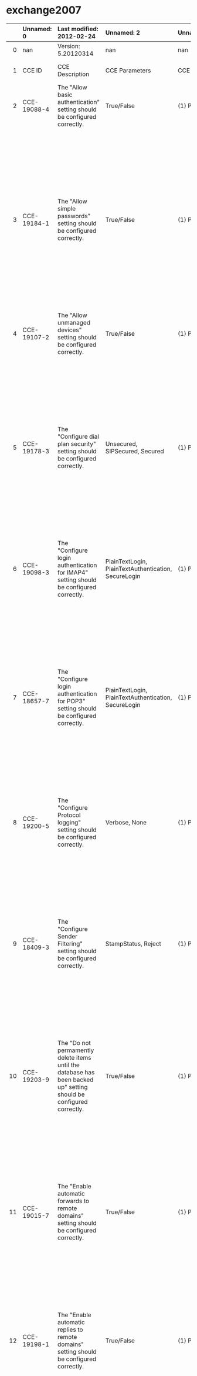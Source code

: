 # exchange2007

|    | Unnamed: 0   | Last modified: 2012-02-24                                                                                                                               | Unnamed: 2                                           | Unnamed: 3                                                                                                                                        | Unnamed: 4   | Unnamed: 5                                                                           |
|---:|:-------------|:--------------------------------------------------------------------------------------------------------------------------------------------------------|:-----------------------------------------------------|:--------------------------------------------------------------------------------------------------------------------------------------------------|:-------------|:-------------------------------------------------------------------------------------|
|  0 | nan          | Version: 5.20120314                                                                                                                                     | nan                                                  | nan                                                                                                                                               | nan          | nan                                                                                  |
|  1 | CCE ID       | CCE Description                                                                                                                                         | CCE Parameters                                       | CCE Technical Mechanisms                                                                                                                          |              | Microsoft Security Compliance Manager (SCM) Baselines and Settings Packs             |
|  2 | CCE-19088-4  | The "Allow basic authentication" setting should be configured correctly.                                                                                | True/False                                           | (1) Powershell: Get-ExchangeConfiguration -configType AllowBasicAuthentication |Select-Object -Property SettingData                               | nan          | Microsoft Tool: Security Compliance Manager (SCM)                                    |
|    |              |                                                                                                                                                         |                                                      |                                                                                                                                                   |              | Microsoft Baseline: Exchange Server 2007 SP3 1.0                                     |
|    |              |                                                                                                                                                         |                                                      |                                                                                                                                                   |              | SCM URL: http://go.microsoft.com/fwlink/?LinkId=113940                               |
|    |              |                                                                                                                                                         |                                                      |                                                                                                                                                   |              |                                                                                      |
|    |              |                                                                                                                                                         |                                                      |                                                                                                                                                   |              | Note, use SCM global search and baseline filter to locate settings related to CCE ID |
|  3 | CCE-19184-1  | The "Allow simple passwords" setting should be configured correctly.                                                                                    | True/False                                           | (1) Powershell: Get-ExchangeConfiguration -configType AllowSimplePasswords |Select-Object -Property SettingData                                   | nan          | Microsoft Tool: Security Compliance Manager (SCM)                                    |
|    |              |                                                                                                                                                         |                                                      |                                                                                                                                                   |              | Microsoft Baseline: Exchange Server 2007 SP3 1.0                                     |
|    |              |                                                                                                                                                         |                                                      |                                                                                                                                                   |              | SCM URL: http://go.microsoft.com/fwlink/?LinkId=113940                               |
|    |              |                                                                                                                                                         |                                                      |                                                                                                                                                   |              |                                                                                      |
|    |              |                                                                                                                                                         |                                                      |                                                                                                                                                   |              | Note, use SCM global search and baseline filter to locate settings related to CCE ID |
|  4 | CCE-19107-2  | The "Allow unmanaged devices" setting should be configured correctly.                                                                                   | True/False                                           | (1) Powershell: Get-ExchangeConfiguration -configType AllowUnmanagedDevices |Select-Object -Property SettingData                                  | nan          | Microsoft Tool: Security Compliance Manager (SCM)                                    |
|    |              |                                                                                                                                                         |                                                      |                                                                                                                                                   |              | Microsoft Baseline: Exchange Server 2007 SP3 1.0                                     |
|    |              |                                                                                                                                                         |                                                      |                                                                                                                                                   |              | SCM URL: http://go.microsoft.com/fwlink/?LinkId=113940                               |
|    |              |                                                                                                                                                         |                                                      |                                                                                                                                                   |              |                                                                                      |
|    |              |                                                                                                                                                         |                                                      |                                                                                                                                                   |              | Note, use SCM global search and baseline filter to locate settings related to CCE ID |
|  5 | CCE-19178-3  | The "Configure dial plan security" setting should be configured correctly.                                                                              | Unsecured, SIPSecured, Secured                       | (1) Powershell: Get-ExchangeConfiguration -configType DialPlanSecure |Select-Object -Property SettingData                                         | nan          | Microsoft Tool: Security Compliance Manager (SCM)                                    |
|    |              |                                                                                                                                                         |                                                      |                                                                                                                                                   |              | Microsoft Baseline: Exchange Server 2007 SP3 1.0                                     |
|    |              |                                                                                                                                                         |                                                      |                                                                                                                                                   |              | SCM URL: http://go.microsoft.com/fwlink/?LinkId=113940                               |
|    |              |                                                                                                                                                         |                                                      |                                                                                                                                                   |              |                                                                                      |
|    |              |                                                                                                                                                         |                                                      |                                                                                                                                                   |              | Note, use SCM global search and baseline filter to locate settings related to CCE ID |
|  6 | CCE-19098-3  | The "Configure login authentication for IMAP4" setting should be configured correctly.                                                                  | PlainTextLogin, PlainTextAuthentication, SecureLogin | (1) Powershell: Get-ExchangeConfiguration -configType IMAP4LoginType |Select-Object -Property SettingData                                         | nan          | Microsoft Tool: Security Compliance Manager (SCM)                                    |
|    |              |                                                                                                                                                         |                                                      |                                                                                                                                                   |              | Microsoft Baseline: Exchange Server 2007 SP3 1.0                                     |
|    |              |                                                                                                                                                         |                                                      |                                                                                                                                                   |              | SCM URL: http://go.microsoft.com/fwlink/?LinkId=113940                               |
|    |              |                                                                                                                                                         |                                                      |                                                                                                                                                   |              |                                                                                      |
|    |              |                                                                                                                                                         |                                                      |                                                                                                                                                   |              | Note, use SCM global search and baseline filter to locate settings related to CCE ID |
|  7 | CCE-18657-7  | The "Configure login authentication for POP3" setting should be configured correctly.                                                                   | PlainTextLogin, PlainTextAuthentication, SecureLogin | (1) Powershell: Get-ExchangeConfiguration -configType POP3LoginType |Select-Object -Property SettingData                                          | nan          | Microsoft Tool: Security Compliance Manager (SCM)                                    |
|    |              |                                                                                                                                                         |                                                      |                                                                                                                                                   |              | Microsoft Baseline: Exchange Server 2007 SP3 1.0                                     |
|    |              |                                                                                                                                                         |                                                      |                                                                                                                                                   |              | SCM URL: http://go.microsoft.com/fwlink/?LinkId=113940                               |
|    |              |                                                                                                                                                         |                                                      |                                                                                                                                                   |              |                                                                                      |
|    |              |                                                                                                                                                         |                                                      |                                                                                                                                                   |              | Note, use SCM global search and baseline filter to locate settings related to CCE ID |
|  8 | CCE-19200-5  | The "Configure Protocol logging" setting should be configured correctly.                                                                                | Verbose, None                                        | (1) Powershell: Get-ExchangeConfiguration -configType ProtocolLogging |Select-Object -Property SettingData                                        | nan          | Microsoft Tool: Security Compliance Manager (SCM)                                    |
|    |              |                                                                                                                                                         |                                                      |                                                                                                                                                   |              | Microsoft Baseline: Exchange Server 2007 SP3 1.0                                     |
|    |              |                                                                                                                                                         |                                                      |                                                                                                                                                   |              | SCM URL: http://go.microsoft.com/fwlink/?LinkId=113940                               |
|    |              |                                                                                                                                                         |                                                      |                                                                                                                                                   |              |                                                                                      |
|    |              |                                                                                                                                                         |                                                      |                                                                                                                                                   |              | Note, use SCM global search and baseline filter to locate settings related to CCE ID |
|  9 | CCE-18409-3  | The "Configure Sender Filtering" setting should be configured correctly.                                                                                | StampStatus, Reject                                  | (1) Powershell: Get-ExchangeConfiguration -configType SenderFiltering |Select-Object -Property SettingData                                        | nan          | Microsoft Tool: Security Compliance Manager (SCM)                                    |
|    |              |                                                                                                                                                         |                                                      |                                                                                                                                                   |              | Microsoft Baseline: Exchange Server 2007 SP3 1.0                                     |
|    |              |                                                                                                                                                         |                                                      |                                                                                                                                                   |              | SCM URL: http://go.microsoft.com/fwlink/?LinkId=113940                               |
|    |              |                                                                                                                                                         |                                                      |                                                                                                                                                   |              |                                                                                      |
|    |              |                                                                                                                                                         |                                                      |                                                                                                                                                   |              | Note, use SCM global search and baseline filter to locate settings related to CCE ID |
| 10 | CCE-19203-9  | The "Do not permamently delete items until the database has been backed up" setting should be configured correctly.                                     | True/False                                           | (1) Powershell: Get-ExchangeConfiguration -configType RetainDeletedItemsUntilBackup |Select-Object -Property SettingData                          | nan          | Microsoft Tool: Security Compliance Manager (SCM)                                    |
|    |              |                                                                                                                                                         |                                                      |                                                                                                                                                   |              | Microsoft Baseline: Exchange Server 2007 SP3 1.0                                     |
|    |              |                                                                                                                                                         |                                                      |                                                                                                                                                   |              | SCM URL: http://go.microsoft.com/fwlink/?LinkId=113940                               |
|    |              |                                                                                                                                                         |                                                      |                                                                                                                                                   |              |                                                                                      |
|    |              |                                                                                                                                                         |                                                      |                                                                                                                                                   |              | Note, use SCM global search and baseline filter to locate settings related to CCE ID |
| 11 | CCE-19015-7  | The "Enable automatic forwards to remote domains" setting should be configured correctly.                                                               | True/False                                           | (1) Powershell: Get-ExchangeConfiguration -configType AutomaticForwardsRemoteDomains |Select-Object -Property SettingData                         | nan          | Microsoft Tool: Security Compliance Manager (SCM)                                    |
|    |              |                                                                                                                                                         |                                                      |                                                                                                                                                   |              | Microsoft Baseline: Exchange Server 2007 SP3 1.0                                     |
|    |              |                                                                                                                                                         |                                                      |                                                                                                                                                   |              | SCM URL: http://go.microsoft.com/fwlink/?LinkId=113940                               |
|    |              |                                                                                                                                                         |                                                      |                                                                                                                                                   |              |                                                                                      |
|    |              |                                                                                                                                                         |                                                      |                                                                                                                                                   |              | Note, use SCM global search and baseline filter to locate settings related to CCE ID |
| 12 | CCE-19198-1  | The "Enable automatic replies to remote domains" setting should be configured correctly.                                                                | True/False                                           | (1) Powershell: Get-ExchangeConfiguration -configType AutomaticRepliesRemoteDomains |Select-Object -Property SettingData                          | nan          | Microsoft Tool: Security Compliance Manager (SCM)                                    |
|    |              |                                                                                                                                                         |                                                      |                                                                                                                                                   |              | Microsoft Baseline: Exchange Server 2007 SP3 1.0                                     |
|    |              |                                                                                                                                                         |                                                      |                                                                                                                                                   |              | SCM URL: http://go.microsoft.com/fwlink/?LinkId=113940                               |
|    |              |                                                                                                                                                         |                                                      |                                                                                                                                                   |              |                                                                                      |
|    |              |                                                                                                                                                         |                                                      |                                                                                                                                                   |              | Note, use SCM global search and baseline filter to locate settings related to CCE ID |
| 13 | CCE-19207-0  | The "Enable non-delivery reports to remote domains" setting should be configured correctly.                                                             | True/False                                           | (1) Powershell: Get-ExchangeConfiguration -configType NonDeliveryReportsRemoteDomains |Select-Object -Property SettingData                        | nan          | Microsoft Tool: Security Compliance Manager (SCM)                                    |
|    |              |                                                                                                                                                         |                                                      |                                                                                                                                                   |              | Microsoft Baseline: Exchange Server 2007 SP3 1.0                                     |
|    |              |                                                                                                                                                         |                                                      |                                                                                                                                                   |              | SCM URL: http://go.microsoft.com/fwlink/?LinkId=113940                               |
|    |              |                                                                                                                                                         |                                                      |                                                                                                                                                   |              |                                                                                      |
|    |              |                                                                                                                                                         |                                                      |                                                                                                                                                   |              | Note, use SCM global search and baseline filter to locate settings related to CCE ID |
| 14 | CCE-19191-6  | The "Enable OOF messages to remote domains" setting should be configured correctly.                                                                     | External, ExternalLegacy, None, and InternalLegacy   | (1) Powershell: Get-ExchangeConfiguration -configType OofMessagesRemoteDomains |Select-Object -Property SettingData                               | nan          | Microsoft Tool: Security Compliance Manager (SCM)                                    |
|    |              |                                                                                                                                                         |                                                      |                                                                                                                                                   |              | Microsoft Baseline: Exchange Server 2007 SP3 1.0                                     |
|    |              |                                                                                                                                                         |                                                      |                                                                                                                                                   |              | SCM URL: http://go.microsoft.com/fwlink/?LinkId=113940                               |
|    |              |                                                                                                                                                         |                                                      |                                                                                                                                                   |              |                                                                                      |
|    |              |                                                                                                                                                         |                                                      |                                                                                                                                                   |              | Note, use SCM global search and baseline filter to locate settings related to CCE ID |
| 15 | CCE-18405-1  | The "Enable S/MIME for OWA 2007" setting should be configured correctly.                                                                                | True/False                                           | (1) Powershell: Get-ExchangeConfiguration -configType SMimeEnabled2007 |Select-Object -Property SettingData                                       | nan          | Microsoft Tool: Security Compliance Manager (SCM)                                    |
|    |              |                                                                                                                                                         |                                                      |                                                                                                                                                   |              | Microsoft Baseline: Exchange Server 2007 SP3 1.0                                     |
|    |              |                                                                                                                                                         |                                                      |                                                                                                                                                   |              | SCM URL: http://go.microsoft.com/fwlink/?LinkId=113940                               |
|    |              |                                                                                                                                                         |                                                      |                                                                                                                                                   |              |                                                                                      |
|    |              |                                                                                                                                                         |                                                      |                                                                                                                                                   |              | Note, use SCM global search and baseline filter to locate settings related to CCE ID |
| 16 | CCE-19150-2  | The "Enable Sender ID agent" setting should be configured correctly.                                                                                    | True/False                                           | (1) Powershell: Get-ExchangeConfiguration -configType SenderID |Select-Object -Property SettingData                                               | nan          | Microsoft Tool: Security Compliance Manager (SCM)                                    |
|    |              |                                                                                                                                                         |                                                      |                                                                                                                                                   |              | Microsoft Baseline: Exchange Server 2007 SP3 1.0                                     |
|    |              |                                                                                                                                                         |                                                      |                                                                                                                                                   |              | SCM URL: http://go.microsoft.com/fwlink/?LinkId=113940                               |
|    |              |                                                                                                                                                         |                                                      |                                                                                                                                                   |              |                                                                                      |
|    |              |                                                                                                                                                         |                                                      |                                                                                                                                                   |              | Note, use SCM global search and baseline filter to locate settings related to CCE ID |
| 17 | CCE-19035-5  | The "Enable Sender Reputation" setting should be configured correctly.                                                                                  | True/False                                           | (1) Powershell: Get-ExchangeConfiguration -configType SenderReputation |Select-Object -Property SettingData                                       | nan          | Microsoft Tool: Security Compliance Manager (SCM)                                    |
|    |              |                                                                                                                                                         |                                                      |                                                                                                                                                   |              | Microsoft Baseline: Exchange Server 2007 SP3 1.0                                     |
|    |              |                                                                                                                                                         |                                                      |                                                                                                                                                   |              | SCM URL: http://go.microsoft.com/fwlink/?LinkId=113940                               |
|    |              |                                                                                                                                                         |                                                      |                                                                                                                                                   |              |                                                                                      |
|    |              |                                                                                                                                                         |                                                      |                                                                                                                                                   |              | Note, use SCM global search and baseline filter to locate settings related to CCE ID |
| 18 | CCE-19205-4  | The "Enforce Password History" setting should be configured correctly.                                                                                  | 0 - 50 passwords                                     | (1) Powershell: Get-ExchangeConfiguration -configType EnforcePasswordHistory |Select-Object -Property SettingData                                 | nan          | Microsoft Tool: Security Compliance Manager (SCM)                                    |
|    |              |                                                                                                                                                         |                                                      |                                                                                                                                                   |              | Microsoft Baseline: Exchange Server 2007 SP3 1.0                                     |
|    |              |                                                                                                                                                         |                                                      |                                                                                                                                                   |              | SCM URL: http://go.microsoft.com/fwlink/?LinkId=113940                               |
|    |              |                                                                                                                                                         |                                                      |                                                                                                                                                   |              |                                                                                      |
|    |              |                                                                                                                                                         |                                                      |                                                                                                                                                   |              | Note, use SCM global search and baseline filter to locate settings related to CCE ID |
| 19 | CCE-19116-3  | The "External send connector authentication: DNS Routing" setting should be configured correctly.                                                       | True/False                                           | (1) Powershell: Get-ExchangeConfiguration -configType ExternalSendConnectorAuthDNSRoutingEnabled |Select-Object -Property SettingData             | nan          | Microsoft Tool: Security Compliance Manager (SCM)                                    |
|    |              |                                                                                                                                                         |                                                      |                                                                                                                                                   |              | Microsoft Baseline: Exchange Server 2007 SP3 1.0                                     |
|    |              |                                                                                                                                                         |                                                      |                                                                                                                                                   |              | SCM URL: http://go.microsoft.com/fwlink/?LinkId=113940                               |
|    |              |                                                                                                                                                         |                                                      |                                                                                                                                                   |              |                                                                                      |
|    |              |                                                                                                                                                         |                                                      |                                                                                                                                                   |              | Note, use SCM global search and baseline filter to locate settings related to CCE ID |
| 20 | CCE-19112-2  | The "External send connector authentication: Domain Security" setting should be configured correctly.                                                   | True/False                                           | (1) Powershell: Get-ExchangeConfiguration -configType ExternalSendConnectorAuthDomainSecureEnabled |Select-Object -Property SettingData           | nan          | Microsoft Tool: Security Compliance Manager (SCM)                                    |
|    |              |                                                                                                                                                         |                                                      |                                                                                                                                                   |              | Microsoft Baseline: Exchange Server 2007 SP3 1.0                                     |
|    |              |                                                                                                                                                         |                                                      |                                                                                                                                                   |              | SCM URL: http://go.microsoft.com/fwlink/?LinkId=113940                               |
|    |              |                                                                                                                                                         |                                                      |                                                                                                                                                   |              |                                                                                      |
|    |              |                                                                                                                                                         |                                                      |                                                                                                                                                   |              | Note, use SCM global search and baseline filter to locate settings related to CCE ID |
| 21 | CCE-18256-8  | The "External send connector authentication: Ignore Start TLS" setting should be configured correctly.                                                  | True/False                                           | (1) Powershell: Get-ExchangeConfiguration -configType ExternalSendConnectorAuthIgnoreSTARTTLS |Select-Object -Property SettingData                | nan          | Microsoft Tool: Security Compliance Manager (SCM)                                    |
|    |              |                                                                                                                                                         |                                                      |                                                                                                                                                   |              | Microsoft Baseline: Exchange Server 2007 SP3 1.0                                     |
|    |              |                                                                                                                                                         |                                                      |                                                                                                                                                   |              | SCM URL: http://go.microsoft.com/fwlink/?LinkId=113940                               |
|    |              |                                                                                                                                                         |                                                      |                                                                                                                                                   |              |                                                                                      |
|    |              |                                                                                                                                                         |                                                      |                                                                                                                                                   |              | Note, use SCM global search and baseline filter to locate settings related to CCE ID |
| 22 | CCE-19188-2  | The "Keep deleted mailboxes for the specified number of days" setting should be configured correctly.                                                   | 0 - 24855 Days                                       | (1) Powershell: Get-ExchangeConfiguration -configType KeepDeletedMailboxes |Select-Object -Property SettingData                                   | nan          | Microsoft Tool: Security Compliance Manager (SCM)                                    |
|    |              |                                                                                                                                                         |                                                      |                                                                                                                                                   |              | Microsoft Baseline: Exchange Server 2007 SP3 1.0                                     |
|    |              |                                                                                                                                                         |                                                      |                                                                                                                                                   |              | SCM URL: http://go.microsoft.com/fwlink/?LinkId=113940                               |
|    |              |                                                                                                                                                         |                                                      |                                                                                                                                                   |              |                                                                                      |
|    |              |                                                                                                                                                         |                                                      |                                                                                                                                                   |              | Note, use SCM global search and baseline filter to locate settings related to CCE ID |
| 23 | CCE-19239-3  | The "Mailbox quotas: Issue warning at" setting should be configured correctly.                                                                          | 0 - 2147483647 KB                                    | (1) Powershell: Get-ExchangeConfiguration -configType MailboxApproachingStorageLimitWarning |Select-Object -Property SettingData                  | nan          | Microsoft Tool: Security Compliance Manager (SCM)                                    |
|    |              |                                                                                                                                                         |                                                      |                                                                                                                                                   |              | Microsoft Baseline: Exchange Server 2007 SP3 1.0                                     |
|    |              |                                                                                                                                                         |                                                      |                                                                                                                                                   |              | SCM URL: http://go.microsoft.com/fwlink/?LinkId=113940                               |
|    |              |                                                                                                                                                         |                                                      |                                                                                                                                                   |              |                                                                                      |
|    |              |                                                                                                                                                         |                                                      |                                                                                                                                                   |              | Note, use SCM global search and baseline filter to locate settings related to CCE ID |
| 24 | CCE-19195-7  | The "Mailbox quotas: Prohibit send and receive at" setting should be configured correctly.                                                              | 0 - 2147483647 KB                                    | (1) Powershell: Get-ExchangeConfiguration -configType ProhibitSendReceiveQuota |Select-Object -Property SettingData                               | nan          | Microsoft Tool: Security Compliance Manager (SCM)                                    |
|    |              |                                                                                                                                                         |                                                      |                                                                                                                                                   |              | Microsoft Baseline: Exchange Server 2007 SP3 1.0                                     |
|    |              |                                                                                                                                                         |                                                      |                                                                                                                                                   |              | SCM URL: http://go.microsoft.com/fwlink/?LinkId=113940                               |
|    |              |                                                                                                                                                         |                                                      |                                                                                                                                                   |              |                                                                                      |
|    |              |                                                                                                                                                         |                                                      |                                                                                                                                                   |              | Note, use SCM global search and baseline filter to locate settings related to CCE ID |
| 25 | CCE-18295-6  | The "Mailbox quotas: Prohibit send at" setting should be configured correctly.                                                                          | 0 - 2147483647 KB                                    | (1) Powershell: Get-ExchangeConfiguration -configType ProhibitSendQuota |Select-Object -Property SettingData                                      | nan          | Microsoft Tool: Security Compliance Manager (SCM)                                    |
|    |              |                                                                                                                                                         |                                                      |                                                                                                                                                   |              | Microsoft Baseline: Exchange Server 2007 SP3 1.0                                     |
|    |              |                                                                                                                                                         |                                                      |                                                                                                                                                   |              | SCM URL: http://go.microsoft.com/fwlink/?LinkId=113940                               |
|    |              |                                                                                                                                                         |                                                      |                                                                                                                                                   |              |                                                                                      |
|    |              |                                                                                                                                                         |                                                      |                                                                                                                                                   |              | Note, use SCM global search and baseline filter to locate settings related to CCE ID |
| 26 | CCE-18314-5  | The "Maximum number of recipients - organization level" setting should be configured correctly.                                                         | 0 - 2147483647 recipients                            | (1) Powershell: Get-ExchangeConfiguration -configType MaximumNumberRecipients |Select-Object -Property SettingData                                | nan          | Microsoft Tool: Security Compliance Manager (SCM)                                    |
|    |              |                                                                                                                                                         |                                                      |                                                                                                                                                   |              | Microsoft Baseline: Exchange Server 2007 SP3 1.0                                     |
|    |              |                                                                                                                                                         |                                                      |                                                                                                                                                   |              | SCM URL: http://go.microsoft.com/fwlink/?LinkId=113940                               |
|    |              |                                                                                                                                                         |                                                      |                                                                                                                                                   |              |                                                                                      |
|    |              |                                                                                                                                                         |                                                      |                                                                                                                                                   |              | Note, use SCM global search and baseline filter to locate settings related to CCE ID |
| 27 | CCE-18897-9  | The "Maximum receive size - connector level" setting should be configured correctly.                                                                    | 64 - 2147483647 KB                                   | (1) Powershell: Get-ExchangeConfiguration -configType MaximumReceiveSizeConnector |Select-Object -Property SettingData                            | nan          | Microsoft Tool: Security Compliance Manager (SCM)                                    |
|    |              |                                                                                                                                                         |                                                      |                                                                                                                                                   |              | Microsoft Baseline: Exchange Server 2007 SP3 1.0                                     |
|    |              |                                                                                                                                                         |                                                      |                                                                                                                                                   |              | SCM URL: http://go.microsoft.com/fwlink/?LinkId=113940                               |
|    |              |                                                                                                                                                         |                                                      |                                                                                                                                                   |              |                                                                                      |
|    |              |                                                                                                                                                         |                                                      |                                                                                                                                                   |              | Note, use SCM global search and baseline filter to locate settings related to CCE ID |
| 28 | CCE-19036-3  | The "Maximum receive size - organization level" setting should be configured correctly.                                                                 | 0 - 2097151 KB                                       | (1) Powershell: Get-ExchangeConfiguration -configType MaximumReceiveSizeOrganization |Select-Object -Property SettingData                         | nan          | Microsoft Tool: Security Compliance Manager (SCM)                                    |
|    |              |                                                                                                                                                         |                                                      |                                                                                                                                                   |              | Microsoft Baseline: Exchange Server 2007 SP3 1.0                                     |
|    |              |                                                                                                                                                         |                                                      |                                                                                                                                                   |              | SCM URL: http://go.microsoft.com/fwlink/?LinkId=113940                               |
|    |              |                                                                                                                                                         |                                                      |                                                                                                                                                   |              |                                                                                      |
|    |              |                                                                                                                                                         |                                                      |                                                                                                                                                   |              | Note, use SCM global search and baseline filter to locate settings related to CCE ID |
| 29 | CCE-18354-1  | The "Maximum send size - connector level" setting should be configured correctly.                                                                       | 64 - 2147483647 KB                                   | (1) Powershell: Get-ExchangeConfiguration -configType MaximumSendSizeConnector |Select-Object -Property SettingData                               | nan          | Microsoft Tool: Security Compliance Manager (SCM)                                    |
|    |              |                                                                                                                                                         |                                                      |                                                                                                                                                   |              | Microsoft Baseline: Exchange Server 2007 SP3 1.0                                     |
|    |              |                                                                                                                                                         |                                                      |                                                                                                                                                   |              | SCM URL: http://go.microsoft.com/fwlink/?LinkId=113940                               |
|    |              |                                                                                                                                                         |                                                      |                                                                                                                                                   |              |                                                                                      |
|    |              |                                                                                                                                                         |                                                      |                                                                                                                                                   |              | Note, use SCM global search and baseline filter to locate settings related to CCE ID |
| 30 | CCE-19165-0  | The "Maximum send size - organization level" setting should be configured correctly.                                                                    | 0 - 2097151 KB                                       | (1) Powershell: Get-ExchangeConfiguration -configType MaximumSendSizeOrganization |Select-Object -Property SettingData                            | nan          | Microsoft Tool: Security Compliance Manager (SCM)                                    |
|    |              |                                                                                                                                                         |                                                      |                                                                                                                                                   |              | Microsoft Baseline: Exchange Server 2007 SP3 1.0                                     |
|    |              |                                                                                                                                                         |                                                      |                                                                                                                                                   |              | SCM URL: http://go.microsoft.com/fwlink/?LinkId=113940                               |
|    |              |                                                                                                                                                         |                                                      |                                                                                                                                                   |              |                                                                                      |
|    |              |                                                                                                                                                         |                                                      |                                                                                                                                                   |              | Note, use SCM global search and baseline filter to locate settings related to CCE ID |
| 31 | CCE-18561-1  | The "Message tracking logging - Mailbox" setting should be configured correctly.                                                                        | True/False                                           | (1) Powershell: Get-ExchangeConfiguration -configType MessageTrackingLoggingMailbox |Select-Object -Property SettingData                          | nan          | Microsoft Tool: Security Compliance Manager (SCM)                                    |
|    |              |                                                                                                                                                         |                                                      |                                                                                                                                                   |              | Microsoft Baseline: Exchange Server 2007 SP3 1.0                                     |
|    |              |                                                                                                                                                         |                                                      |                                                                                                                                                   |              | SCM URL: http://go.microsoft.com/fwlink/?LinkId=113940                               |
|    |              |                                                                                                                                                         |                                                      |                                                                                                                                                   |              |                                                                                      |
|    |              |                                                                                                                                                         |                                                      |                                                                                                                                                   |              | Note, use SCM global search and baseline filter to locate settings related to CCE ID |
| 32 | CCE-19093-4  | The "Message tracking logging - Transport" setting should be configured correctly.                                                                      | True/False                                           | (1) Powershell: Get-ExchangeConfiguration -configType MessageTrackingLoggingTransport |Select-Object -Property SettingData                        | nan          | Microsoft Tool: Security Compliance Manager (SCM)                                    |
|    |              |                                                                                                                                                         |                                                      |                                                                                                                                                   |              | Microsoft Baseline: Exchange Server 2007 SP3 1.0                                     |
|    |              |                                                                                                                                                         |                                                      |                                                                                                                                                   |              | SCM URL: http://go.microsoft.com/fwlink/?LinkId=113940                               |
|    |              |                                                                                                                                                         |                                                      |                                                                                                                                                   |              |                                                                                      |
|    |              |                                                                                                                                                         |                                                      |                                                                                                                                                   |              | Note, use SCM global search and baseline filter to locate settings related to CCE ID |
| 33 | CCE-19329-2  | The machine setting for the startup type of the "Microsoft Exchange Active Directory Topology" service should be configured correctly.                  | Automatic = 2, Manual=3, Disabled=4                  | (1) GPO: Computer Configuration\Windows Settings\Security Settings\System Services\Microsoft Exchange Active Directory Topology                   | nan          | Microsoft Tool: Security Compliance Manager (SCM)                                    |
|    |              |                                                                                                                                                         |                                                      | (2) Registry Key: HKEY_LOCAL_MACHINE\System\CurrentControlSet\Services\MSExchangeADTopology\Start                                                 |              | Microsoft Baseline: Exchange Server 2007 SP3 1.0                                     |
|    |              |                                                                                                                                                         |                                                      |                                                                                                                                                   |              | SCM URL: http://go.microsoft.com/fwlink/?LinkId=113940                               |
|    |              |                                                                                                                                                         |                                                      |                                                                                                                                                   |              |                                                                                      |
|    |              |                                                                                                                                                         |                                                      |                                                                                                                                                   |              | Note, use SCM global search and baseline filter to locate settings related to CCE ID |
| 34 | CCE-19214-6  | The machine setting for the startup type of the "Microsoft Exchange ADAM" service should be configured correctly.                                       | Automatic = 2, Manual=3, Disabled=4                  | (1) GPO: Computer Configuration\Windows Settings\Security Settings\System Services\Microsoft Exchange ADAM                                        | nan          | Microsoft Tool: Security Compliance Manager (SCM)                                    |
|    |              |                                                                                                                                                         |                                                      | (2) Registry Key: HKEY_LOCAL_MACHINE\System\CurrentControlSet\Services\ADAM_MSExchange\Start                                                      |              | Microsoft Baseline: Exchange Server 2007 SP3 1.0                                     |
|    |              |                                                                                                                                                         |                                                      |                                                                                                                                                   |              | SCM URL: http://go.microsoft.com/fwlink/?LinkId=113940                               |
|    |              |                                                                                                                                                         |                                                      |                                                                                                                                                   |              |                                                                                      |
|    |              |                                                                                                                                                         |                                                      |                                                                                                                                                   |              | Note, use SCM global search and baseline filter to locate settings related to CCE ID |
| 35 | CCE-19294-8  | The machine setting for the startup type of the "Microsoft Exchange Anti-spam Update" service should be configured correctly.                           | Automatic = 2, Manual=3, Disabled=4                  | (1) GPO: Computer Configuration\Windows Settings\Security Settings\System Services\Microsoft Exchange Anti-spam Update                            | nan          | Microsoft Tool: Security Compliance Manager (SCM)                                    |
|    |              |                                                                                                                                                         |                                                      | (2) Registry Key: HKEY_LOCAL_MACHINE\System\CurrentControlSet\Services\MSExchangeAntispamUpdate\Start                                             |              | Microsoft Baseline: Exchange Server 2007 SP3 1.0                                     |
|    |              |                                                                                                                                                         |                                                      |                                                                                                                                                   |              | SCM URL: http://go.microsoft.com/fwlink/?LinkId=113940                               |
|    |              |                                                                                                                                                         |                                                      |                                                                                                                                                   |              |                                                                                      |
|    |              |                                                                                                                                                         |                                                      |                                                                                                                                                   |              | Note, use SCM global search and baseline filter to locate settings related to CCE ID |
| 36 | CCE-19174-2  | The machine setting for the startup type of the "Microsoft Exchange Credential Service (Exchange 2007)" service should be configured correctly.         | Automatic = 2, Manual=3, Disabled=4                  | (1) GPO: Computer Configuration\Windows Settings\Security Settings\System Services\Microsoft Exchange Credential Service                          | nan          | Microsoft Tool: Security Compliance Manager (SCM)                                    |
|    |              |                                                                                                                                                         |                                                      | (2) Registry Key: HKEY_LOCAL_MACHINE\System\CurrentControlSet\Services\EdgeCredentialSvc\Start                                                    |              | Microsoft Baseline: Exchange Server 2007 SP3 1.0                                     |
|    |              |                                                                                                                                                         |                                                      |                                                                                                                                                   |              | SCM URL: http://go.microsoft.com/fwlink/?LinkId=113940                               |
|    |              |                                                                                                                                                         |                                                      |                                                                                                                                                   |              |                                                                                      |
|    |              |                                                                                                                                                         |                                                      |                                                                                                                                                   |              | Note, use SCM global search and baseline filter to locate settings related to CCE ID |
| 37 | CCE-19234-4  | The machine setting for the startup type of the "Microsoft Exchange EdgeSync Service" service should be configured correctly.                           | Automatic = 2, Manual=3, Disabled=4                  | (1) GPO: Computer Configuration\Windows Settings\Security Settings\System Services\Microsoft Exchange EdgeSync Service                            | nan          | Microsoft Tool: Security Compliance Manager (SCM)                                    |
|    |              |                                                                                                                                                         |                                                      | (2) Registry Key: HKEY_LOCAL_MACHINE\System\CurrentControlSet\Services\MSExchangeEdgeSync\Start                                                   |              | Microsoft Baseline: Exchange Server 2007 SP3 1.0                                     |
|    |              |                                                                                                                                                         |                                                      |                                                                                                                                                   |              | SCM URL: http://go.microsoft.com/fwlink/?LinkId=113940                               |
|    |              |                                                                                                                                                         |                                                      |                                                                                                                                                   |              |                                                                                      |
|    |              |                                                                                                                                                         |                                                      |                                                                                                                                                   |              | Note, use SCM global search and baseline filter to locate settings related to CCE ID |
| 38 | CCE-19213-8  | The machine setting for the startup type of the "Microsoft Exchange File Distribution" service should be configured correctly.                          | Automatic = 2, Manual=3, Disabled=4                  | (1) GPO: Computer Configuration\Windows Settings\Security Settings\System Services\Microsoft Exchange File Distribution                           | nan          | Microsoft Tool: Security Compliance Manager (SCM)                                    |
|    |              |                                                                                                                                                         |                                                      | (2) Registry Key: HKEY_LOCAL_MACHINE\System\CurrentControlSet\Services\MSExchangeFDS\Start                                                        |              | Microsoft Baseline: Exchange Server 2007 SP3 1.0                                     |
|    |              |                                                                                                                                                         |                                                      |                                                                                                                                                   |              | SCM URL: http://go.microsoft.com/fwlink/?LinkId=113940                               |
|    |              |                                                                                                                                                         |                                                      |                                                                                                                                                   |              |                                                                                      |
|    |              |                                                                                                                                                         |                                                      |                                                                                                                                                   |              | Note, use SCM global search and baseline filter to locate settings related to CCE ID |
| 39 | CCE-19155-1  | The machine setting for the startup type of the "Microsoft Exchange IMAP4" service should be configured correctly.                                      | Automatic = 2, Manual=3, Disabled=4                  | (1) GPO: Computer Configuration\Windows Settings\Security Settings\System Services\Microsoft Exchange IMAP4                                       | nan          | Microsoft Tool: Security Compliance Manager (SCM)                                    |
|    |              |                                                                                                                                                         |                                                      | (2) Registry Key: HKEY_LOCAL_MACHINE\System\CurrentControlSet\Services\MSExchangeIMAP4\Start                                                      |              | Microsoft Baseline: Exchange Server 2007 SP3 1.0                                     |
|    |              |                                                                                                                                                         |                                                      |                                                                                                                                                   |              | SCM URL: http://go.microsoft.com/fwlink/?LinkId=113940                               |
|    |              |                                                                                                                                                         |                                                      |                                                                                                                                                   |              |                                                                                      |
|    |              |                                                                                                                                                         |                                                      |                                                                                                                                                   |              | Note, use SCM global search and baseline filter to locate settings related to CCE ID |
| 40 | CCE-19120-5  | The machine setting for the startup type of the "Microsoft Exchange Information Store" service should be configured correctly.                          | Automatic = 2, Manual=3, Disabled=4                  | (1) GPO: Computer Configuration\Windows Settings\Security Settings\System Services\Microsoft Exchange Information Store                           | nan          | Microsoft Tool: Security Compliance Manager (SCM)                                    |
|    |              |                                                                                                                                                         |                                                      | (2) Registry Key: HKEY_LOCAL_MACHINE\System\CurrentControlSet\Services\MSExchangeIS\Start                                                         |              | Microsoft Baseline: Exchange Server 2007 SP3 1.0                                     |
|    |              |                                                                                                                                                         |                                                      |                                                                                                                                                   |              | SCM URL: http://go.microsoft.com/fwlink/?LinkId=113940                               |
|    |              |                                                                                                                                                         |                                                      |                                                                                                                                                   |              |                                                                                      |
|    |              |                                                                                                                                                         |                                                      |                                                                                                                                                   |              | Note, use SCM global search and baseline filter to locate settings related to CCE ID |
| 41 | CCE-19268-2  | The machine setting for the startup type of the "Microsoft Exchange Mail Submission Service" service should be configured correctly.                    | Automatic = 2, Manual=3, Disabled=4                  | (1) GPO: Computer Configuration\Windows Settings\Security Settings\System Services\Microsoft Exchange Mail Submission Service                     | nan          | Microsoft Tool: Security Compliance Manager (SCM)                                    |
|    |              |                                                                                                                                                         |                                                      | (2) Registry Key: HKEY_LOCAL_MACHINE\System\CurrentControlSet\Services\MSExchangeMailSubmission\Start                                             |              | Microsoft Baseline: Exchange Server 2007 SP3 1.0                                     |
|    |              |                                                                                                                                                         |                                                      |                                                                                                                                                   |              | SCM URL: http://go.microsoft.com/fwlink/?LinkId=113940                               |
|    |              |                                                                                                                                                         |                                                      |                                                                                                                                                   |              |                                                                                      |
|    |              |                                                                                                                                                         |                                                      |                                                                                                                                                   |              | Note, use SCM global search and baseline filter to locate settings related to CCE ID |
| 42 | CCE-19193-2  | The machine setting for the startup type of the "Microsoft Exchange Mailbox Assistants" service should be configured correctly.                         | Automatic = 2, Manual=3, Disabled=4                  | (1) GPO: Computer Configuration\Windows Settings\Security Settings\System Services\Microsoft Exchange Mailbox Assistants                          | nan          | Microsoft Tool: Security Compliance Manager (SCM)                                    |
|    |              |                                                                                                                                                         |                                                      | (2) Registry Key: HKEY_LOCAL_MACHINE\System\CurrentControlSet\Services\MSExchangeMailboxAssistants\Start                                          |              | Microsoft Baseline: Exchange Server 2007 SP3 1.0                                     |
|    |              |                                                                                                                                                         |                                                      |                                                                                                                                                   |              | SCM URL: http://go.microsoft.com/fwlink/?LinkId=113940                               |
|    |              |                                                                                                                                                         |                                                      |                                                                                                                                                   |              |                                                                                      |
|    |              |                                                                                                                                                         |                                                      |                                                                                                                                                   |              | Note, use SCM global search and baseline filter to locate settings related to CCE ID |
| 43 | CCE-19171-8  | The machine setting for the startup type of the "Microsoft Exchange Monitoring" service should be configured correctly.                                 | Automatic = 2, Manual=3, Disabled=4                  | (1) GPO: Computer Configuration\Windows Settings\Security Settings\System Services\Microsoft Exchange Monitoring                                  | nan          | Microsoft Tool: Security Compliance Manager (SCM)                                    |
|    |              |                                                                                                                                                         |                                                      | (2) Registry Key: HKEY_LOCAL_MACHINE\System\CurrentControlSet\Services\MSExchangeMonitoring\Start                                                 |              | Microsoft Baseline: Exchange Server 2007 SP3 1.0                                     |
|    |              |                                                                                                                                                         |                                                      |                                                                                                                                                   |              | SCM URL: http://go.microsoft.com/fwlink/?LinkId=113940                               |
|    |              |                                                                                                                                                         |                                                      |                                                                                                                                                   |              |                                                                                      |
|    |              |                                                                                                                                                         |                                                      |                                                                                                                                                   |              | Note, use SCM global search and baseline filter to locate settings related to CCE ID |
| 44 | CCE-19108-0  | The machine setting for the startup type of the "Microsoft Exchange POP3" service should be configured correctly.                                       | Automatic = 2, Manual=3, Disabled=4                  | (1) GPO: Computer Configuration\Windows Settings\Security Settings\System Services\Microsoft Exchange POP3                                        | nan          | Microsoft Tool: Security Compliance Manager (SCM)                                    |
|    |              |                                                                                                                                                         |                                                      | (2) Registry Key: HKEY_LOCAL_MACHINE\System\CurrentControlSet\Services\MSExchangePOP3\Start                                                       |              | Microsoft Baseline: Exchange Server 2007 SP3 1.0                                     |
|    |              |                                                                                                                                                         |                                                      |                                                                                                                                                   |              | SCM URL: http://go.microsoft.com/fwlink/?LinkId=113940                               |
|    |              |                                                                                                                                                         |                                                      |                                                                                                                                                   |              |                                                                                      |
|    |              |                                                                                                                                                         |                                                      |                                                                                                                                                   |              | Note, use SCM global search and baseline filter to locate settings related to CCE ID |
| 45 | CCE-19334-2  | The machine setting for the startup type of the "Microsoft Exchange Replication Service" service should be configured correctly.                        | Automatic = 2, Manual=3, Disabled=4                  | (1) GPO: Computer Configuration\Windows Settings\Security Settings\System Services\Microsoft Exchange Replication Service                         | nan          | Microsoft Tool: Security Compliance Manager (SCM)                                    |
|    |              |                                                                                                                                                         |                                                      | (2) Registry Key: HKEY_LOCAL_MACHINE\System\CurrentControlSet\Services\MSExchangeRepl\Start                                                       |              | Microsoft Baseline: Exchange Server 2007 SP3 1.0                                     |
|    |              |                                                                                                                                                         |                                                      |                                                                                                                                                   |              | SCM URL: http://go.microsoft.com/fwlink/?LinkId=113940                               |
|    |              |                                                                                                                                                         |                                                      |                                                                                                                                                   |              |                                                                                      |
|    |              |                                                                                                                                                         |                                                      |                                                                                                                                                   |              | Note, use SCM global search and baseline filter to locate settings related to CCE ID |
| 46 | CCE-19243-5  | The machine setting for the startup type of the "Microsoft Exchange Search Indexer" service should be configured correctly.                             | Automatic = 2, Manual=3, Disabled=4                  | (1) GPO: Computer Configuration\Windows Settings\Security Settings\System Services\Microsoft Exchange Search Indexer                              | nan          | Microsoft Tool: Security Compliance Manager (SCM)                                    |
|    |              |                                                                                                                                                         |                                                      | (2) Registry Key: HKEY_LOCAL_MACHINE\System\CurrentControlSet\Services\MSExchangeSearch\Start                                                     |              | Microsoft Baseline: Exchange Server 2007 SP3 1.0                                     |
|    |              |                                                                                                                                                         |                                                      |                                                                                                                                                   |              | SCM URL: http://go.microsoft.com/fwlink/?LinkId=113940                               |
|    |              |                                                                                                                                                         |                                                      |                                                                                                                                                   |              |                                                                                      |
|    |              |                                                                                                                                                         |                                                      |                                                                                                                                                   |              | Note, use SCM global search and baseline filter to locate settings related to CCE ID |
| 47 | CCE-19139-5  | The machine setting for the startup type of the "Microsoft Exchange Server Extension for Windows Server Backup" service should be configured correctly. | Automatic = 2, Manual=3, Disabled=4                  | (1) GPO: Computer Configuration\Windows Settings\Security Settings\System Services\Microsoft Exchange Server Extension for Windows Server Backup  | nan          | Microsoft Tool: Security Compliance Manager (SCM)                                    |
|    |              |                                                                                                                                                         |                                                      | (2) Registry Key: HKEY_LOCAL_MACHINE\System\CurrentControlSet\Services\wsbexchange\Start                                                          |              | Microsoft Baseline: Exchange Server 2007 SP3 1.0                                     |
|    |              |                                                                                                                                                         |                                                      |                                                                                                                                                   |              | SCM URL: http://go.microsoft.com/fwlink/?LinkId=113940                               |
|    |              |                                                                                                                                                         |                                                      |                                                                                                                                                   |              |                                                                                      |
|    |              |                                                                                                                                                         |                                                      |                                                                                                                                                   |              | Note, use SCM global search and baseline filter to locate settings related to CCE ID |
| 48 | CCE-19144-5  | The machine setting for the startup type of the "Microsoft Exchange Service Host" service should be configured correctly.                               | Automatic = 2, Manual=3, Disabled=4                  | (1) GPO: Computer Configuration\Windows Settings\Security Settings\System Services\Microsoft Exchange Service Host                                | nan          | Microsoft Tool: Security Compliance Manager (SCM)                                    |
|    |              |                                                                                                                                                         |                                                      | (2) Registry Key: HKEY_LOCAL_MACHINE\System\CurrentControlSet\Services\MSExchangeServiceHost\Start                                                |              | Microsoft Baseline: Exchange Server 2007 SP3 1.0                                     |
|    |              |                                                                                                                                                         |                                                      |                                                                                                                                                   |              | SCM URL: http://go.microsoft.com/fwlink/?LinkId=113940                               |
|    |              |                                                                                                                                                         |                                                      |                                                                                                                                                   |              |                                                                                      |
|    |              |                                                                                                                                                         |                                                      |                                                                                                                                                   |              | Note, use SCM global search and baseline filter to locate settings related to CCE ID |
| 49 | CCE-19134-6  | The machine setting for the startup type of the "Microsoft Exchange Speech Engine Service" service should be configured correctly.                      | Automatic = 2, Manual=3, Disabled=4                  | (1) GPO: Computer Configuration\Windows Settings\Security Settings\System Services\Microsoft Exchange Speech Engine Service                       | nan          | Microsoft Tool: Security Compliance Manager (SCM)                                    |
|    |              |                                                                                                                                                         |                                                      | (2) Registry Key: HKEY_LOCAL_MACHINE\System\CurrentControlSet\Services\MSSpeechService\Start                                                      |              | Microsoft Baseline: Exchange Server 2007 SP3 1.0                                     |
|    |              |                                                                                                                                                         |                                                      |                                                                                                                                                   |              | SCM URL: http://go.microsoft.com/fwlink/?LinkId=113940                               |
|    |              |                                                                                                                                                         |                                                      |                                                                                                                                                   |              |                                                                                      |
|    |              |                                                                                                                                                         |                                                      |                                                                                                                                                   |              | Note, use SCM global search and baseline filter to locate settings related to CCE ID |
| 50 | CCE-18914-2  | The machine setting for the startup type of the "Microsoft Exchange System Attendant" service should be configured correctly.                           | Automatic = 2, Manual=3, Disabled=4                  | (1) GPO: Computer Configuration\Windows Settings\Security Settings\System Services\Microsoft Exchange System Attendant                            | nan          | Microsoft Tool: Security Compliance Manager (SCM)                                    |
|    |              |                                                                                                                                                         |                                                      | (2) Registry Key: HKEY_LOCAL_MACHINE\System\CurrentControlSet\Services\MSExchangeSA\Start                                                         |              | Microsoft Baseline: Exchange Server 2007 SP3 1.0                                     |
|    |              |                                                                                                                                                         |                                                      |                                                                                                                                                   |              | SCM URL: http://go.microsoft.com/fwlink/?LinkId=113940                               |
|    |              |                                                                                                                                                         |                                                      |                                                                                                                                                   |              |                                                                                      |
|    |              |                                                                                                                                                         |                                                      |                                                                                                                                                   |              | Note, use SCM global search and baseline filter to locate settings related to CCE ID |
| 51 | CCE-19020-7  | The machine setting for the startup type of the "Microsoft Exchange Transport" service should be configured correctly.                                  | Automatic = 2, Manual=3, Disabled=4                  | (1) GPO: Computer Configuration\Windows Settings\Security Settings\System Services\Microsoft Exchange Transport                                   | nan          | Microsoft Tool: Security Compliance Manager (SCM)                                    |
|    |              |                                                                                                                                                         |                                                      | (2) Registry Key: HKEY_LOCAL_MACHINE\System\CurrentControlSet\Services\MSExchangeTransport\Start                                                  |              | Microsoft Baseline: Exchange Server 2007 SP3 1.0                                     |
|    |              |                                                                                                                                                         |                                                      |                                                                                                                                                   |              | SCM URL: http://go.microsoft.com/fwlink/?LinkId=113940                               |
|    |              |                                                                                                                                                         |                                                      |                                                                                                                                                   |              |                                                                                      |
|    |              |                                                                                                                                                         |                                                      |                                                                                                                                                   |              | Note, use SCM global search and baseline filter to locate settings related to CCE ID |
| 52 | CCE-19303-7  | The machine setting for the startup type of the "Microsoft Exchange Transport Log Search" service should be configured correctly.                       | Automatic = 2, Manual=3, Disabled=4                  | (1) GPO: Computer Configuration\Windows Settings\Security Settings\System Services\Microsoft Exchange Transport Log Search                        | nan          | Microsoft Tool: Security Compliance Manager (SCM)                                    |
|    |              |                                                                                                                                                         |                                                      | (2) Registry Key: HKEY_LOCAL_MACHINE\System\CurrentControlSet\Services\MSExchangeTransportLogSearch\Start                                         |              | Microsoft Baseline: Exchange Server 2007 SP3 1.0                                     |
|    |              |                                                                                                                                                         |                                                      |                                                                                                                                                   |              | SCM URL: http://go.microsoft.com/fwlink/?LinkId=113940                               |
|    |              |                                                                                                                                                         |                                                      |                                                                                                                                                   |              |                                                                                      |
|    |              |                                                                                                                                                         |                                                      |                                                                                                                                                   |              | Note, use SCM global search and baseline filter to locate settings related to CCE ID |
| 53 | CCE-19008-2  | The machine setting for the startup type of the "Microsoft Exchange Unified Messaging" service should be configured correctly.                          | Automatic = 2, Manual=3, Disabled=4                  | (1) GPO: Computer Configuration\Windows Settings\Security Settings\System Services\Microsoft Exchange Unified Messaging                           | nan          | Microsoft Tool: Security Compliance Manager (SCM)                                    |
|    |              |                                                                                                                                                         |                                                      | (2) Registry Key: HKEY_LOCAL_MACHINE\System\CurrentControlSet\Services\MSExchangeUM\Start                                                         |              | Microsoft Baseline: Exchange Server 2007 SP3 1.0                                     |
|    |              |                                                                                                                                                         |                                                      |                                                                                                                                                   |              | SCM URL: http://go.microsoft.com/fwlink/?LinkId=113940                               |
|    |              |                                                                                                                                                         |                                                      |                                                                                                                                                   |              |                                                                                      |
|    |              |                                                                                                                                                         |                                                      |                                                                                                                                                   |              | Note, use SCM global search and baseline filter to locate settings related to CCE ID |
| 54 | CCE-19055-3  | The machine setting for the startup type of the "Microsoft Search (Exchange)" service should be configured correctly.                                   | Automatic = 2, Manual=3, Disabled=4                  | (1) GPO: Computer Configuration\Windows Settings\Security Settings\System Services\Microsoft Search (Exchange)                                    | nan          | Microsoft Tool: Security Compliance Manager (SCM)                                    |
|    |              |                                                                                                                                                         |                                                      | (2) Registry Key: HKEY_LOCAL_MACHINE\System\CurrentControlSet\Services\msftesql-Exchange\Start                                                    |              | Microsoft Baseline: Exchange Server 2007 SP3 1.0                                     |
|    |              |                                                                                                                                                         |                                                      |                                                                                                                                                   |              | SCM URL: http://go.microsoft.com/fwlink/?LinkId=113940                               |
|    |              |                                                                                                                                                         |                                                      |                                                                                                                                                   |              |                                                                                      |
|    |              |                                                                                                                                                         |                                                      |                                                                                                                                                   |              | Note, use SCM global search and baseline filter to locate settings related to CCE ID |
| 55 | CCE-19185-8  | The "Minimum password length" setting should be configured correctly.                                                                                   | 1 - 16                                               | (1) Powershell: Get-ExchangeConfiguration -configType MinimumPasswordLength |Select-Object -Property SettingData                                  | nan          | Microsoft Tool: Security Compliance Manager (SCM)                                    |
|    |              |                                                                                                                                                         |                                                      |                                                                                                                                                   |              | Microsoft Baseline: Exchange Server 2007 SP3 1.0                                     |
|    |              |                                                                                                                                                         |                                                      |                                                                                                                                                   |              | SCM URL: http://go.microsoft.com/fwlink/?LinkId=113940                               |
|    |              |                                                                                                                                                         |                                                      |                                                                                                                                                   |              |                                                                                      |
|    |              |                                                                                                                                                         |                                                      |                                                                                                                                                   |              | Note, use SCM global search and baseline filter to locate settings related to CCE ID |
| 56 | CCE-19054-6  | The "Mount database at startup" setting should be configured correctly.                                                                                 | True/False                                           | (1) Powershell: Get-ExchangeConfiguration -configType MountDatabaseAtStartup |Select-Object -Property SettingData                                 | nan          | Microsoft Tool: Security Compliance Manager (SCM)                                    |
|    |              |                                                                                                                                                         |                                                      |                                                                                                                                                   |              | Microsoft Baseline: Exchange Server 2007 SP3 1.0                                     |
|    |              |                                                                                                                                                         |                                                      |                                                                                                                                                   |              | SCM URL: http://go.microsoft.com/fwlink/?LinkId=113940                               |
|    |              |                                                                                                                                                         |                                                      |                                                                                                                                                   |              |                                                                                      |
|    |              |                                                                                                                                                         |                                                      |                                                                                                                                                   |              | Note, use SCM global search and baseline filter to locate settings related to CCE ID |
| 57 | CCE-19310-2  | The "Number of attempts allowed" setting should be configured correctly.                                                                                | 4 - 16 Attempts                                      | (1) Powershell: Get-ExchangeConfiguration -configType NumberAttemptsAllowed |Select-Object -Property SettingData                                  | nan          | Microsoft Tool: Security Compliance Manager (SCM)                                    |
|    |              |                                                                                                                                                         |                                                      |                                                                                                                                                   |              | Microsoft Baseline: Exchange Server 2007 SP3 1.0                                     |
|    |              |                                                                                                                                                         |                                                      |                                                                                                                                                   |              | SCM URL: http://go.microsoft.com/fwlink/?LinkId=113940                               |
|    |              |                                                                                                                                                         |                                                      |                                                                                                                                                   |              |                                                                                      |
|    |              |                                                                                                                                                         |                                                      |                                                                                                                                                   |              | Note, use SCM global search and baseline filter to locate settings related to CCE ID |
| 58 | CCE-19349-0  | The "Password Expiration" setting should be configured correctly.                                                                                       | 1:00:00:00 - 730:00:00:00 Days                       | (1) Powershell: Get-ExchangeConfiguration -configType PasswordExpiration |Select-Object -Property SettingData                                     | nan          | Microsoft Tool: Security Compliance Manager (SCM)                                    |
|    |              |                                                                                                                                                         |                                                      |                                                                                                                                                   |              | Microsoft Baseline: Exchange Server 2007 SP3 1.0                                     |
|    |              |                                                                                                                                                         |                                                      |                                                                                                                                                   |              | SCM URL: http://go.microsoft.com/fwlink/?LinkId=113940                               |
|    |              |                                                                                                                                                         |                                                      |                                                                                                                                                   |              |                                                                                      |
|    |              |                                                                                                                                                         |                                                      |                                                                                                                                                   |              | Note, use SCM global search and baseline filter to locate settings related to CCE ID |
| 59 | CCE-19264-1  | The "Refresh interval" setting should be configured correctly.                                                                                          | 0 - 596523 Hours                                     | (1) Powershell: Get-ExchangeConfiguration -configType RefreshInterval |Select-Object -Property SettingData                                        | nan          | Microsoft Tool: Security Compliance Manager (SCM)                                    |
|    |              |                                                                                                                                                         |                                                      |                                                                                                                                                   |              | Microsoft Baseline: Exchange Server 2007 SP3 1.0                                     |
|    |              |                                                                                                                                                         |                                                      |                                                                                                                                                   |              | SCM URL: http://go.microsoft.com/fwlink/?LinkId=113940                               |
|    |              |                                                                                                                                                         |                                                      |                                                                                                                                                   |              |                                                                                      |
|    |              |                                                                                                                                                         |                                                      |                                                                                                                                                   |              | Note, use SCM global search and baseline filter to locate settings related to CCE ID |
| 60 | CCE-19149-4  | The "Require alphanumeric password" setting should be configured correctly.                                                                             | True/False                                           | (1) Powershell: Get-ExchangeConfiguration -configType RequireAlphanumericPassword |Select-Object -Property SettingData                            | nan          | Microsoft Tool: Security Compliance Manager (SCM)                                    |
|    |              |                                                                                                                                                         |                                                      |                                                                                                                                                   |              | Microsoft Baseline: Exchange Server 2007 SP3 1.0                                     |
|    |              |                                                                                                                                                         |                                                      |                                                                                                                                                   |              | SCM URL: http://go.microsoft.com/fwlink/?LinkId=113940                               |
|    |              |                                                                                                                                                         |                                                      |                                                                                                                                                   |              |                                                                                      |
|    |              |                                                                                                                                                         |                                                      |                                                                                                                                                   |              | Note, use SCM global search and baseline filter to locate settings related to CCE ID |
| 61 | CCE-19251-8  | The "Require Client Certificates" setting should be configured correctly.                                                                               | Ignore, Accepted, or Required                        | (1) Powershell: Get-ExchangeConfiguration -configType RequireClientCertificates |Select-Object -Property SettingData                              | nan          | Microsoft Tool: Security Compliance Manager (SCM)                                    |
|    |              |                                                                                                                                                         |                                                      |                                                                                                                                                   |              | Microsoft Baseline: Exchange Server 2007 SP3 1.0                                     |
|    |              |                                                                                                                                                         |                                                      |                                                                                                                                                   |              | SCM URL: http://go.microsoft.com/fwlink/?LinkId=113940                               |
|    |              |                                                                                                                                                         |                                                      |                                                                                                                                                   |              |                                                                                      |
|    |              |                                                                                                                                                         |                                                      |                                                                                                                                                   |              | Note, use SCM global search and baseline filter to locate settings related to CCE ID |
| 62 | CCE-19351-6  | The "Require encryption on device" setting should be configured correctly.                                                                              | True/False                                           | (1) Powershell: Get-ExchangeConfiguration -configType RequireEncryptionOnDevice |Select-Object -Property SettingData                              | nan          | Microsoft Tool: Security Compliance Manager (SCM)                                    |
|    |              |                                                                                                                                                         |                                                      |                                                                                                                                                   |              | Microsoft Baseline: Exchange Server 2007 SP3 1.0                                     |
|    |              |                                                                                                                                                         |                                                      |                                                                                                                                                   |              | SCM URL: http://go.microsoft.com/fwlink/?LinkId=113940                               |
|    |              |                                                                                                                                                         |                                                      |                                                                                                                                                   |              |                                                                                      |
|    |              |                                                                                                                                                         |                                                      |                                                                                                                                                   |              | Note, use SCM global search and baseline filter to locate settings related to CCE ID |
| 63 | CCE-19194-0  | The "Require password" setting should be configured correctly.                                                                                          | True/False                                           | (1) Powershell: Get-ExchangeConfiguration -configType RequirePassword |Select-Object -Property SettingData                                        | nan          | Microsoft Tool: Security Compliance Manager (SCM)                                    |
|    |              |                                                                                                                                                         |                                                      |                                                                                                                                                   |              | Microsoft Baseline: Exchange Server 2007 SP3 1.0                                     |
|    |              |                                                                                                                                                         |                                                      |                                                                                                                                                   |              | SCM URL: http://go.microsoft.com/fwlink/?LinkId=113940                               |
|    |              |                                                                                                                                                         |                                                      |                                                                                                                                                   |              |                                                                                      |
|    |              |                                                                                                                                                         |                                                      |                                                                                                                                                   |              | Note, use SCM global search and baseline filter to locate settings related to CCE ID |
| 64 | CCE-19285-6  | The "Retain deleted items for the specified number of days" setting should be configured correctly.                                                     | 0 - 30 Days                                          | (1) Powershell: Get-ExchangeConfiguration -configType DeletedItemRetention |Select-Object -Property SettingData                                   | nan          | Microsoft Tool: Security Compliance Manager (SCM)                                    |
|    |              |                                                                                                                                                         |                                                      |                                                                                                                                                   |              | Microsoft Baseline: Exchange Server 2007 SP3 1.0                                     |
|    |              |                                                                                                                                                         |                                                      |                                                                                                                                                   |              | SCM URL: http://go.microsoft.com/fwlink/?LinkId=113940                               |
|    |              |                                                                                                                                                         |                                                      |                                                                                                                                                   |              |                                                                                      |
|    |              |                                                                                                                                                         |                                                      |                                                                                                                                                   |              | Note, use SCM global search and baseline filter to locate settings related to CCE ID |
| 65 | CCE-19280-7  | The "Time without user input before password must be re-entered" setting should be configured correctly.                                                | 1 - 60 Minutes                                       | (1) Powershell: Get-ExchangeConfiguration -configType MaxInactivityTimeDeviceLock |Select-Object -Property SettingData                            | nan          | Microsoft Tool: Security Compliance Manager (SCM)                                    |
|    |              |                                                                                                                                                         |                                                      |                                                                                                                                                   |              | Microsoft Baseline: Exchange Server 2007 SP3 1.0                                     |
|    |              |                                                                                                                                                         |                                                      |                                                                                                                                                   |              | SCM URL: http://go.microsoft.com/fwlink/?LinkId=113940                               |
|    |              |                                                                                                                                                         |                                                      |                                                                                                                                                   |              |                                                                                      |
|    |              |                                                                                                                                                         |                                                      |                                                                                                                                                   |              | Note, use SCM global search and baseline filter to locate settings related to CCE ID |
| 66 | CCE-19339-1  | The "Turn on Connectivity logging" setting should be configured correctly.                                                                              | True/False                                           | (1) Powershell: Get-ExchangeConfiguration -configType ConnectivityLogging |Select-Object -Property SettingData                                    | nan          | Microsoft Tool: Security Compliance Manager (SCM)                                    |
|    |              |                                                                                                                                                         |                                                      |                                                                                                                                                   |              | Microsoft Baseline: Exchange Server 2007 SP3 1.0                                     |
|    |              |                                                                                                                                                         |                                                      |                                                                                                                                                   |              | SCM URL: http://go.microsoft.com/fwlink/?LinkId=113940                               |
|    |              |                                                                                                                                                         |                                                      |                                                                                                                                                   |              |                                                                                      |
|    |              |                                                                                                                                                         |                                                      |                                                                                                                                                   |              | Note, use SCM global search and baseline filter to locate settings related to CCE ID |
| 67 | CCE-19327-6  | The "Turn on script execution" setting should be configured correctly.                                                                                  | Restricted/ AllSigned/ RemoteSigned/ Unrestricted    | (1) Powershell: Get-ExchangeConfiguration -configType ExecutionPolicy |Select-Object -Property SettingData                                        | nan          | Microsoft Tool: Security Compliance Manager (SCM)                                    |
|    |              |                                                                                                                                                         |                                                      |                                                                                                                                                   |              | Microsoft Baseline: Exchange Server 2007 SP3 1.0                                     |
|    |              |                                                                                                                                                         |                                                      |                                                                                                                                                   |              | SCM URL: http://go.microsoft.com/fwlink/?LinkId=113940                               |
|    |              |                                                                                                                                                         |                                                      |                                                                                                                                                   |              |                                                                                      |
|    |              |                                                                                                                                                         |                                                      |                                                                                                                                                   |              | Note, use SCM global search and baseline filter to locate settings related to CCE ID |